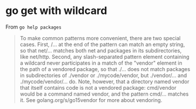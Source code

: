 # go get with wildcard

From `go help packages`

> To make common patterns more convenient, there are two special cases.
> First, /... at the end of the pattern can match an empty string,
> so that net/... matches both net and packages in its subdirectories, like net/http.
> Second, any slash-separated pattern element containing a wildcard never
> participates in a match of the "vendor" element in the path of a vendored
> package, so that ./... does not match packages in subdirectories of
> ./vendor or ./mycode/vendor, but ./vendor/... and ./mycode/vendor/... do.
> Note, however, that a directory named vendor that itself contains code
> is not a vendored package: cmd/vendor would be a command named vendor,
> and the pattern cmd/... matches it.
> See golang.org/s/go15vendor for more about vendoring.
